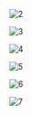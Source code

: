 <p align="center">
  
![2](https://github.com/user-attachments/assets/3f923171-7474-4f8e-81cf-8603cb9b646f)
  
![3](https://github.com/user-attachments/assets/e81ffc54-62b4-4b97-8c7a-d5f6f0d869f5)

![4](https://github.com/user-attachments/assets/fb2b62e0-11c4-4b3b-9b1e-10956808ad3d)

![5](https://github.com/user-attachments/assets/22e578dd-4e60-412e-8111-7650ba07d508)

![6](https://github.com/user-attachments/assets/35843276-3cd4-4de4-96d3-519432645633)

![7](https://github.com/user-attachments/assets/34949906-d4a4-4353-b3c6-9342a837138b)

</p>
